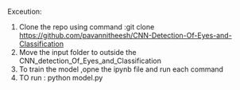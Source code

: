 Exceution:
1. Clone the repo using command :git clone https://github.com/pavannitheesh/CNN-Detection-Of-Eyes-and-Classification
2. Move the input folder to outside the CNN_detection_Of_Eyes_and_Classification
3. To train the model ,opne the ipynb file and run each command
4. TO run : python model.py
